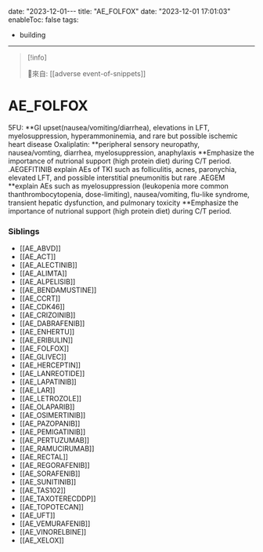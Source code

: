 date: "2023-12-01---
title: "AE_FOLFOX"
date: "2023-12-01 17:01:03"
enableToc: false
tags:
  - building
---
> [!info]
>
> 🌱來自: [[adverse event-of-snippets]]
# AE_FOLFOX
5FU:
**GI upset(nausea/vomiting/diarrhea), elevations in LFT, myelosuppression, hyperammoninemia, and rare but possible ischemic heart disease
Oxaliplatin:
**peripheral sensory neuropathy, nausea/vomting, diarrhea, myelosuppression, anaphylaxis
**Emphasize the importance of nutrional support (high protein diet) during C/T period.
.AEGEFITINIB
explain AEs of TKI such as folliculitis, acnes, paronychia, elevated LFT, and possible interstitial pneumonitis but rare
.AEGEM
**explain AEs such as myelosuppression (leukopenia more common thanthrombocytopenia, dose-limiting), nausea/vomiting, flu-like syndrome, transient hepatic dysfunction, and pulmonary toxicity
\*\*Emphasize the importance of nutrional support (high protein diet) during C/T period.
### Siblings
- [[AE_ABVD]]
- [[AE_ACT]]
- [[AE_ALECTINIB]]
- [[AE_ALIMTA]]
- [[AE_ALPELISIB]]
- [[AE_BENDAMUSTINE]]
- [[AE_CCRT]]
- [[AE_CDK46]]
- [[AE_CRIZOINIB]]
- [[AE_DABRAFENIB]]
- [[AE_ENHERTU]]
- [[AE_ERIBULIN]]
- [[AE_FOLFOX]]
- [[AE_GLIVEC]]
- [[AE_HERCEPTIN]]
- [[AE_LANREOTIDE]]
- [[AE_LAPATINIB]]
- [[AE_LAR]]
- [[AE_LETROZOLE]]
- [[AE_OLAPARIB]]
- [[AE_OSIMERTINIB]]
- [[AE_PAZOPANIB]]
- [[AE_PEMIGATINIB]]
- [[AE_PERTUZUMAB]]
- [[AE_RAMUCIRUMAB]]
- [[AE_RECTAL]]
- [[AE_REGORAFENIB]]
- [[AE_SORAFENIB]]
- [[AE_SUNITINIB]]
- [[AE_TAS102]]
- [[AE_TAXOTERECDDP]]
- [[AE_TOPOTECAN]]
- [[AE_UFT]]
- [[AE_VEMURAFENIB]]
- [[AE_VINORELBINE]]
- [[AE_XELOX]]
